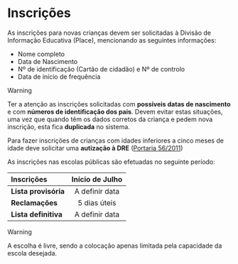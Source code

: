 ﻿# Inscrições

As inscrições para novas crianças devem ser solicitadas à Divisão de Informação Educativa (Place), mencionando as seguintes informações:

- Nome completo
- Data de Nascimento
- Nº de identificação (Cartão de cidadão) e Nº de controlo
- Data de início de frequência

> [!WARNING]  
> Ter a atenção as inscrições solicitadas com **possiveis datas de nascimento** e com **números de identificação dos pais**. Devem evitar estas situações, uma vez que quando têm os dados corretos da criança e pedem nova inscrição, esta fica **duplicada** no sistema.


Para fazer inscrições de crianças com idades inferiores a cinco meses de idade deve solicitar uma **autização à DRE** ([Portaria 56/2011](http://www02.madeira-edu.pt/Portals/2/Documentos/Portarias56e57.pdf))



As inscrições nas escolas públicas são efetuadas no seguinte período:

|Inscrições  |   Início de Julho   |
|:--------------- |:----------------:|
|  **Lista provisória**  | A definir data |
|    **Reclamações**    | 5 dias úteis |
|   **Lista definitiva**  |   A definir data |

> [!WARNING]  
> A escolha é livre, sendo a colocação apenas limitada pela capacidade da escola desejada.


